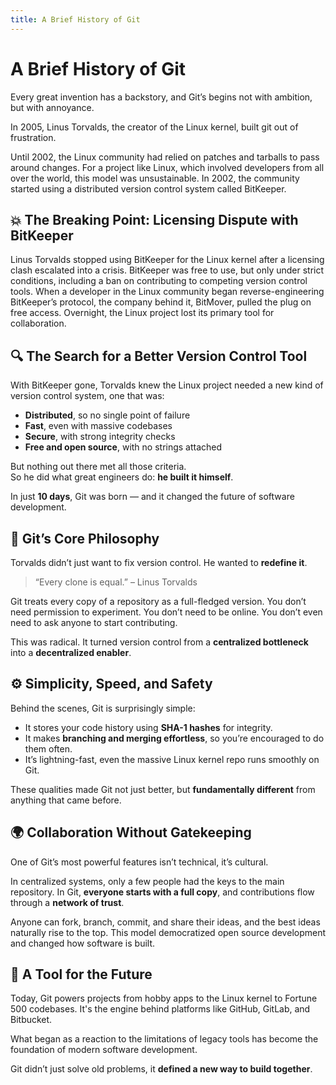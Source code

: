 ```yaml
---
title: A Brief History of Git
---
```


# A Brief History of Git

Every great invention has a backstory, and Git’s begins not with ambition, but with annoyance.

In 2005, Linus Torvalds, the creator of the Linux kernel, built git out of frustration.

Until 2002, the Linux community had relied on patches and tarballs to pass around changes. For a project like Linux, which involved developers from all over the world, this model was unsustainable. In 2002, the community started using a distributed version control system called BitKeeper.

## 💥 The Breaking Point: Licensing Dispute with BitKeeper

Linus Torvalds stopped using BitKeeper for the Linux kernel after a licensing clash escalated into a crisis. BitKeeper was free to use, but only under strict conditions, including a ban on contributing to competing version control tools. When a developer in the Linux community began reverse-engineering BitKeeper’s protocol, the company behind it, BitMover, pulled the plug on free access. Overnight, the Linux project lost its primary tool for collaboration.

## 🔍 The Search for a Better Version Control Tool

With BitKeeper gone, Torvalds knew the Linux project needed a new kind of version control system, one that was:

- **Distributed**, so no single point of failure
- **Fast**, even with massive codebases
- **Secure**, with strong integrity checks
- **Free and open source**, with no strings attached

But nothing out there met all those criteria.  
So he did what great engineers do: **he built it himself**.

In just **10 days**, Git was born — and it changed the future of software development.

## 🔧 Git’s Core Philosophy

Torvalds didn’t just want to fix version control. He wanted to **redefine it**.

> “Every clone is equal.” – Linus Torvalds

Git treats every copy of a repository as a full-fledged version. You don’t need permission to experiment. You don’t need to be online. You don’t even need to ask anyone to start contributing.

This was radical. It turned version control from a **centralized bottleneck** into a **decentralized enabler**.

## ⚙️ Simplicity, Speed, and Safety

Behind the scenes, Git is surprisingly simple:
- It stores your code history using **SHA-1 hashes** for integrity.
- It makes **branching and merging effortless**, so you’re encouraged to do them often.
- It’s lightning-fast, even the massive Linux kernel repo runs smoothly on Git.

These qualities made Git not just better, but **fundamentally different** from anything that came before.

## 🌍 Collaboration Without Gatekeeping

One of Git’s most powerful features isn’t technical, it’s cultural.

In centralized systems, only a few people had the keys to the main repository. In Git, **everyone starts with a full copy**, and contributions flow through a **network of trust**.

Anyone can fork, branch, commit, and share their ideas, and the best ideas naturally rise to the top. This model democratized open source development and changed how software is built.

## 🚀 A Tool for the Future

Today, Git powers projects from hobby apps to the Linux kernel to Fortune 500 codebases. It's the engine behind platforms like GitHub, GitLab, and Bitbucket.

What began as a reaction to the limitations of legacy tools has become the foundation of modern software development.

Git didn’t just solve old problems, it **defined a new way to build together**.
